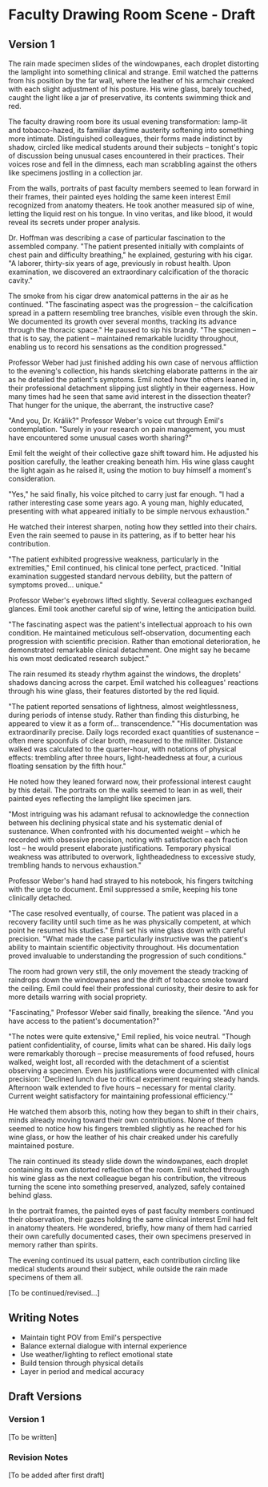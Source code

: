# Faculty Drawing Room Scene - Draft

## Version 1

The rain made specimen slides of the windowpanes, each droplet distorting the lamplight into something clinical and strange. Emil watched the patterns from his position by the far wall, where the leather of his armchair creaked with each slight adjustment of his posture. His wine glass, barely touched, caught the light like a jar of preservative, its contents swimming thick and red.

The faculty drawing room bore its usual evening transformation: lamp-lit and tobacco-hazed, its familiar daytime austerity softening into something more intimate. Distinguished colleagues, their forms made indistinct by shadow, circled like medical students around their subjects – tonight's topic of discussion being unusual cases encountered in their practices. Their voices rose and fell in the dimness, each man scrabbling against the others like specimens jostling in a collection jar.

From the walls, portraits of past faculty members seemed to lean forward in their frames, their painted eyes holding the same keen interest Emil recognized from anatomy theaters. He took another measured sip of wine, letting the liquid rest on his tongue. In vino veritas, and like blood, it would reveal its secrets under proper analysis.

Dr. Hoffman was describing a case of particular fascination to the assembled company. "The patient presented initially with complaints of chest pain and difficulty breathing," he explained, gesturing with his cigar. "A laborer, thirty-six years of age, previously in robust health. Upon examination, we discovered an extraordinary calcification of the thoracic cavity."

The smoke from his cigar drew anatomical patterns in the air as he continued. "The fascinating aspect was the progression – the calcification spread in a pattern resembling tree branches, visible even through the skin. We documented its growth over several months, tracking its advance through the thoracic space." He paused to sip his brandy. "The specimen – that is to say, the patient – maintained remarkable lucidity throughout, enabling us to record his sensations as the condition progressed."


Professor Weber had just finished adding his own case of nervous affliction to the evening's collection, his hands sketching elaborate patterns in the air as he detailed the patient's symptoms. Emil noted how the others leaned in, their professional detachment slipping just slightly in their eagerness. How many times had he seen that same avid interest in the dissection theater? That hunger for the unique, the aberrant, the instructive case?

"And you, Dr. Králik?" Professor Weber's voice cut through Emil's contemplation. "Surely in your research on pain management, you must have encountered some unusual cases worth sharing?"

Emil felt the weight of their collective gaze shift toward him. He adjusted his position carefully, the leather creaking beneath him. His wine glass caught the light again as he raised it, using the motion to buy himself a moment's consideration.

"Yes," he said finally, his voice pitched to carry just far enough. "I had a rather interesting case some years ago. A young man, highly educated, presenting with what appeared initially to be simple nervous exhaustion."

He watched their interest sharpen, noting how they settled into their chairs. Even the rain seemed to pause in its pattering, as if to better hear his contribution.

"The patient exhibited progressive weakness, particularly in the extremities," Emil continued, his clinical tone perfect, practiced. "Initial examination suggested standard nervous debility, but the pattern of symptoms proved... unique."

Professor Weber's eyebrows lifted slightly. Several colleagues exchanged glances. Emil took another careful sip of wine, letting the anticipation build.

"The fascinating aspect was the patient's intellectual approach to his own condition. He maintained meticulous self-observation, documenting each progression with scientific precision. Rather than emotional deterioration, he demonstrated remarkable clinical detachment. One might say he became his own most dedicated research subject."

The rain resumed its steady rhythm against the windows, the droplets' shadows dancing across the carpet. Emil watched his colleagues' reactions through his wine glass, their features distorted by the red liquid.

"The patient reported sensations of lightness, 
almost weightlessness, during periods of 
intense study. Rather than finding this 
disturbing, he appeared to view it as a 
form of... transcendence."
"His documentation was extraordinarily precise. Daily logs recorded exact quantities of sustenance – often mere spoonfuls of clear broth, measured to the milliliter. Distance walked was calculated to the quarter-hour, with notations of physical effects: trembling after three hours, light-headedness at four, a curious floating sensation by the fifth hour."

He noted how they leaned forward now, their professional interest caught by this detail. The portraits on the walls seemed to lean in as well, their painted eyes reflecting the lamplight like specimen jars.

"Most intriguing was his adamant refusal to acknowledge the connection between his declining physical state and his systematic denial of sustenance. When confronted with his documented weight – which he recorded with obsessive precision, noting with satisfaction each fraction lost – he would present elaborate justifications. Temporary physical weakness was attributed to overwork, lightheadedness to excessive study, trembling hands to nervous exhaustion."

Professor Weber's hand had strayed to his notebook, his fingers twitching with the urge to document. Emil suppressed a smile, keeping his tone clinically detached.

"The case resolved eventually, of course. The patient was placed in a recovery facility until such time as he was physically competent, at which point he resumed his studies." Emil set his wine glass down with careful precision. "What made the case particularly instructive was the patient's ability to maintain scientific objectivity throughout. His documentation proved invaluable to understanding the progression of such conditions."

The room had grown very still, the only movement the steady tracking of raindrops down the windowpanes and the drift of tobacco smoke toward the ceiling. Emil could feel their professional curiosity, their desire to ask for more details warring with social propriety.

"Fascinating," Professor Weber said finally, breaking the silence. "And you have access to the patient's documentation?"

"The notes were quite extensive," Emil replied, his voice neutral. "Though patient confidentiality, of course, limits what can be shared. His daily logs were remarkably thorough – precise measurements of food refused, hours walked, weight lost, all recorded with the detachment of a scientist observing a specimen. Even his justifications were documented with clinical precision: 'Declined lunch due to critical experiment requiring steady hands. Afternoon walk extended to five hours – necessary for mental clarity. Current weight satisfactory for maintaining professional efficiency.'"

He watched them absorb this, noting how they began to shift in their chairs, minds already moving toward their own contributions. None of them seemed to notice how his fingers trembled slightly as he reached for his wine glass, or how the leather of his chair creaked under his carefully maintained posture.

The rain continued its steady slide down the windowpanes, each droplet containing its own distorted reflection of the room. Emil watched through his wine glass as the next colleague began his contribution, the vitreous turning the scene into something preserved, analyzed, safely contained behind glass.

In the portrait frames, the painted eyes of past faculty members continued their observation, their gazes holding the same clinical interest Emil had felt in anatomy theaters. He wondered, briefly, how many of them had carried their own carefully documented cases, their own specimens preserved in memory rather than spirits.

The evening continued its usual pattern, each contribution circling like medical students around their subject, while outside the rain made specimens of them all.

[To be continued/revised...]

## Writing Notes
- Maintain tight POV from Emil's perspective
- Balance external dialogue with internal experience
- Use weather/lighting to reflect emotional state
- Build tension through physical details
- Layer in period and medical accuracy

## Draft Versions
### Version 1
[To be written]

### Revision Notes
[To be added after first draft] 